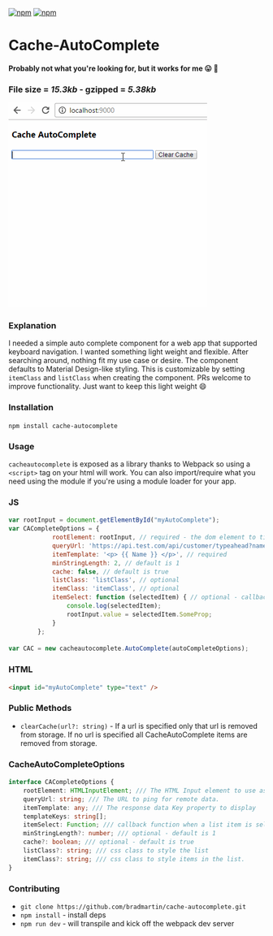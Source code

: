 [![npm](https://img.shields.io/npm/v/cache-autocomplete.svg)](https://www.npmjs.com/package/cache-autocomplete)
[![npm](https://img.shields.io/npm/dt/cache-autocomplete.svg?label=npm%20downloads)](https://www.npmjs.com/package/cache-autocomplete)
# Cache-AutoComplete
#### Probably not what you're looking for, but it works for me :stuck_out_tongue: :poop:

### File size = *15.3kb* - gzipped = *5.38kb*

![CacheAutoComplete](screens/cacheAutoComplete.gif)

### Explanation
I needed a simple auto complete component for a web app that supported keyboard navigation.
I wanted something light weight and flexible.
After searching around, nothing fit my use case or desire. The component
defaults to Material Design-like styling. This is customizable by setting `itemClass` and `listClass` when creating the component. PRs welcome to improve functionality.
Just want to keep this light weight :smile:


### Installation
`npm install cache-autocomplete`

### Usage
`cacheautocomplete` is exposed as a library thanks to Webpack so using a `<script>` tag on your html will work. You can also import/require what you need using the module if you're using a module loader for your app.
### JS
```js
var rootInput = document.getElementById("myAutoComplete");
var CACompleteOptions = {
            rootElement: rootInput, // required - the dom element to tie into
            queryUrl: 'https://api.test.com/api/customer/typeahead?name={{ value }}&apikey=84', // required and must use the `{{ value }}` to inject the rootElement's current value when typing
            itemTemplate: '<p> {{ Name }} </p>', // required
            minStringLength: 2, // default is 1
            cache: false, // default is true
            listClass: 'listClass', // optional
            itemClass: 'itemClass', // optional
            itemSelect: function (selectedItem) { // optional - callback when an item is selected via keyboard or mouse event
                console.log(selectedItem);
                rootInput.value = selectedItem.SomeProp;
            }
        };

var CAC = new cacheautocomplete.AutoComplete(autoCompleteOptions);

```

### HTML
```html
<input id="myAutoComplete" type="text" />
```

### Public Methods
- `clearCache(url?: string)` - If a url is specified only that url is removed from storage.
If no url is specified all CacheAutoComplete items are removed from storage.


### CacheAutoCompleteOptions 
```ts
interface CACompleteOptions {
    rootElement: HTMLInputElement; /// The HTML Input element to use as the anchor.
    queryUrl: string; /// The URL to ping for remote data.
    itemTemplate: any; /// The response data Key property to display
    templateKeys: string[];
    itemSelect: Function; /// callback function when a list item is selected via keyboard or mouse - this is optional but you likely need to use it and set the rootInput value to some prop in your list objects
    minStringLength?: number; /// optional - default is 1
    cache?: boolean; /// optional - default is true
    listClass?: string; /// css class to style the list
    itemClass?: string; /// css class to style items in the list.
}
```
### Contributing
- `git clone https://github.com/bradmartin/cache-autocomplete.git`
- `npm install` - install deps
- `npm run dev` - will transpile and kick off the webpack dev server
